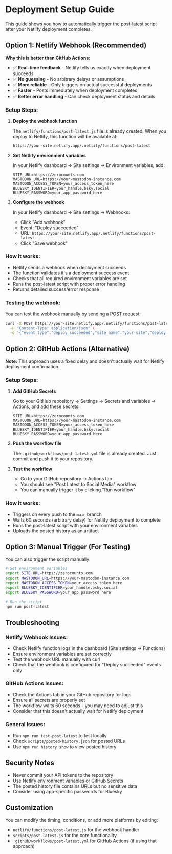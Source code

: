 # Deployment Setup Guide

This guide shows you how to automatically trigger the post-latest script after your Netlify deployment completes.

## Option 1: Netlify Webhook (Recommended)

**Why this is better than GitHub Actions:**
- ✅ **Real-time feedback** - Netlify tells us exactly when deployment succeeds
- ✅ **No guessing** - No arbitrary delays or assumptions
- ✅ **More reliable** - Only triggers on actual successful deployments
- ✅ **Faster** - Posts immediately when deployment completes
- ✅ **Better error handling** - Can check deployment status and details

### Setup Steps:

1. **Deploy the webhook function**
   
   The `netlify/functions/post-latest.js` file is already created. When you deploy to Netlify, this function will be available at:
   ```
   https://your-site.netlify.app/.netlify/functions/post-latest
   ```

2. **Set Netlify environment variables**
   
   In your Netlify dashboard → Site settings → Environment variables, add:
   
   ```
   SITE_URL=https://zerocounts.com
   MASTODON_URL=https://your-mastodon-instance.com
   MASTODON_ACCESS_TOKEN=your_access_token_here
   BLUESKY_IDENTIFIER=your_handle.bsky.social
   BLUESKY_PASSWORD=your_app_password_here
   ```

3. **Configure the webhook**
   
   In your Netlify dashboard → Site settings → Webhooks:
   - Click "Add webhook"
   - Event: "Deploy succeeded"
   - URL: `https://your-site.netlify.app/.netlify/functions/post-latest`
   - Click "Save webhook"

### How it works:
- Netlify sends a webhook when deployment succeeds
- The function validates it's a deployment success event
- Checks that all required environment variables are set
- Runs the post-latest script with proper error handling
- Returns detailed success/error response

### Testing the webhook:
You can test the webhook manually by sending a POST request:
```bash
curl -X POST https://your-site.netlify.app/.netlify/functions/post-latest \
  -H "Content-Type: application/json" \
  -d '{"event_type":"deploy_succeeded","site_name":"your-site","deploy_url":"https://your-site.netlify.app"}'
```

## Option 2: GitHub Actions (Alternative)

**Note:** This approach uses a fixed delay and doesn't actually wait for Netlify deployment confirmation.

### Setup Steps:

1. **Add GitHub Secrets**
   
   Go to your GitHub repository → Settings → Secrets and variables → Actions, and add these secrets:
   
   ```
   SITE_URL=https://zerocounts.com
   MASTODON_URL=https://your-mastodon-instance.com
   MASTODON_ACCESS_TOKEN=your_access_token_here
   BLUESKY_IDENTIFIER=your_handle.bsky.social
   BLUESKY_PASSWORD=your_app_password_here
   ```

2. **Push the workflow file**
   
   The `.github/workflows/post-latest.yml` file is already created. Just commit and push it to your repository.

3. **Test the workflow**
   
   - Go to your GitHub repository → Actions tab
   - You should see "Post Latest to Social Media" workflow
   - You can manually trigger it by clicking "Run workflow"

### How it works:
- Triggers on every push to the `main` branch
- Waits 60 seconds (arbitrary delay) for Netlify deployment to complete
- Runs the post-latest script with your environment variables
- Uploads the posted history as an artifact

## Option 3: Manual Trigger (For Testing)

You can also trigger the script manually:

```bash
# Set environment variables
export SITE_URL=https://zerocounts.com
export MASTODON_URL=https://your-mastodon-instance.com
export MASTODON_ACCESS_TOKEN=your_access_token_here
export BLUESKY_IDENTIFIER=your_handle.bsky.social
export BLUESKY_PASSWORD=your_app_password_here

# Run the script
npm run post-latest
```

## Troubleshooting

### Netlify Webhook Issues:
- Check Netlify function logs in the dashboard (Site settings → Functions)
- Ensure environment variables are set correctly
- Test the webhook URL manually with curl
- Check that the webhook is configured for "Deploy succeeded" events only

### GitHub Actions Issues:
- Check the Actions tab in your GitHub repository for logs
- Ensure all secrets are properly set
- The workflow waits 60 seconds - you may need to adjust this
- Consider that this doesn't actually wait for Netlify deployment

### General Issues:
- Run `npm run test-post-latest` to test locally
- Check `scripts/posted-history.json` for posted URLs
- Use `npm run history show` to view posted history

## Security Notes

- Never commit your API tokens to the repository
- Use Netlify environment variables or GitHub Secrets
- The posted history file contains URLs but no sensitive data
- Consider using app-specific passwords for Bluesky

## Customization

You can modify the timing, conditions, or add more platforms by editing:
- `netlify/functions/post-latest.js` for the webhook handler
- `scripts/post-latest.js` for the core functionality
- `.github/workflows/post-latest.yml` for GitHub Actions (if using that approach) 